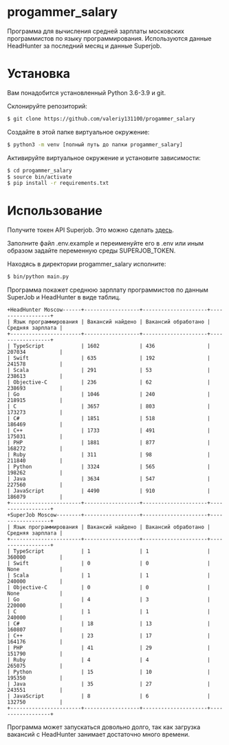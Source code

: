# progammer_salary
Программа для вычисления средней зарплаты московских программистов по языку программирования. Используются данные HeadHunter за последний месяц и данные Superjob. 

# Установка
Вам понадобится установленный Python 3.6-3.9 и git.

Склонируйте репозиторий:
```bash
$ git clone https://github.com/valeriy131100/progammer_salary
```

Создайте в этой папке виртуальное окружение:
```bash
$ python3 -m venv [полный путь до папки progammer_salary]
```

Активируйте виртуальное окружение и установите зависимости:
```bash
$ cd progammer_salary
$ source bin/activate
$ pip install -r requirements.txt
```
# Использование
Получите токен API Superjob. Это можно сделать [здесь](https://api.superjob.ru/).

Заполните файл .env.example и переименуйте его в .env или иным образом задайте переменную среды SUPERJOB_TOKEN.

Находясь в директории progammer_salary исполните:
```bash
$ bin/python main.py
```
Программа покажет среднюю зарплату программистов по данным SuperJob и HeadHunter в виде таблиц.
```text
+HeadHunter Moscow------+------------------+---------------------+------------------+
| Язык программирования | Вакансий найдено | Вакансий обработано | Средняя зарплата |
+-----------------------+------------------+---------------------+------------------+
| TypeScript            | 1602             | 436                 | 207034           |
| Swift                 | 635              | 192                 | 241578           |
| Scala                 | 291              | 53                  | 238613           |
| Objective-C           | 236              | 62                  | 238693           |
| Go                    | 1046             | 240                 | 218915           |
| C                     | 3657             | 803                 | 173273           |
| C#                    | 1851             | 518                 | 186469           |
| C++                   | 1733             | 491                 | 175031           |
| PHP                   | 1881             | 877                 | 168272           |
| Ruby                  | 311              | 98                  | 211840           |
| Python                | 3324             | 565                 | 198262           |
| Java                  | 3634             | 547                 | 227560           |
| JavaScript            | 4490             | 910                 | 186079           |
+-----------------------+------------------+---------------------+------------------+
+SuperJob Moscow--------+------------------+---------------------+------------------+
| Язык программирования | Вакансий найдено | Вакансий обработано | Средняя зарплата |
+-----------------------+------------------+---------------------+------------------+
| TypeScript            | 1                | 1                   | 360000           |
| Swift                 | 0                | 0                   | None             |
| Scala                 | 1                | 1                   | 240000           |
| Objective-C           | 0                | 0                   | None             |
| Go                    | 4                | 3                   | 220000           |
| C                     | 1                | 1                   | 240000           |
| C#                    | 18               | 13                  | 160807           |
| C++                   | 23               | 17                  | 164176           |
| PHP                   | 41               | 29                  | 151790           |
| Ruby                  | 4                | 4                   | 265075           |
| Python                | 15               | 10                  | 195350           |
| Java                  | 35               | 27                  | 243551           |
| JavaScript            | 8                | 6                   | 132750           |
+-----------------------+------------------+---------------------+------------------+
```

Программа может запускаться довольно долго, так как загрузка вакансий с HeadHunter занимает достаточно много времени.
